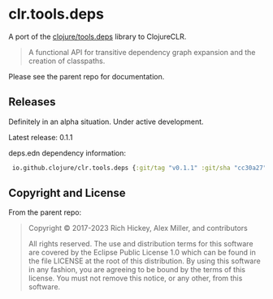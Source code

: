 # clr.tools.deps

A port of the [clojure/tools.deps](https://github.com/clojure/tools.deps) library to ClojureCLR.

> A functional API for transitive dependency graph expansion and the creation of classpaths.

Please see the parent repo for documentation.

## Releases

Definitely in an alpha situation.  Under active development.

Latest release: 0.1.1

deps.edn dependency information:

```clojure
 io.github.clojure/clr.tools.deps {:git/tag "v0.1.1" :git/sha "cc30a27"}
```

## Copyright and License

From the parent repo:

> Copyright © 2017-2023 Rich Hickey, Alex Miller, and contributors
> 
> All rights reserved. The use and distribution terms for this software are covered by the Eclipse Public License 1.0 which can be found in the file LICENSE at the root of this distribution. By using this software in any fashion, you are agreeing to be bound by the terms of this license. You must not remove this notice, or any other, from this software.